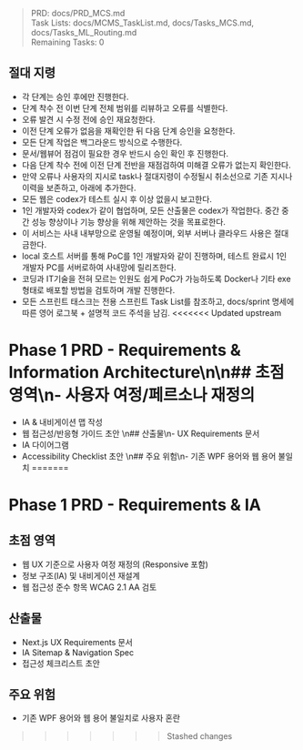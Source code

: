 > PRD: docs/PRD_MCS.md  
> Task Lists: docs/MCMS_TaskList.md, docs/Tasks_MCS.md, docs/Tasks_ML_Routing.md  
> Remaining Tasks: 0

## 절대 지령
- 각 단계는 승인 후에만 진행한다.
- 단계 착수 전 이번 단계 전체 범위를 리뷰하고 오류를 식별한다.
- 오류 발견 시 수정 전에 승인 재요청한다.
- 이전 단계 오류가 없음을 재확인한 뒤 다음 단계 승인을 요청한다.
- 모든 단계 작업은 백그라운드 방식으로 수행한다.
- 문서/웹뷰어 점검이 필요한 경우 반드시 승인 확인 후 진행한다.
- 다음 단계 착수 전에 이전 단계 전반을 재점검하여 미해결 오류가 없는지 확인한다.
- 만약 오류나 사용자의 지시로 task나 절대지령이 수정될시 취소선으로 기존 지시나 이력을 보존하고, 아래에 추가한다.
- 모든 웹은 codex가 테스트 실시 후 이상 없을시 보고한다.
- 1인 개발자와 codex가 같이 협업하며, 모든 산출물은 codex가 작업한다. 중간 중간 성능 향상이나 기능 향상을 위해 제안하는 것을 목표로한다.
- 이 서비스는 사내 내부망으로 운영될 예정이며, 외부 서버나 클라우드 사용은 절대 금한다.
- local 호스트 서버를 통해 PoC를 1인 개발자와 같이 진행하며, 테스트 완료시 1인 개발자 PC를 서버로하여 사내망에 릴리즈한다.
- 코딩과 IT기술을 전혀 모르는 인원도 쉽게 PoC가 가능하도록 Docker나 기타 exe 형태로 배포할 방법을 검토하며 개발 진행한다.
- 모든 스프린트 태스크는 전용 스프린트 Task List를 참조하고, docs/sprint 명세에 따른 영어 로그북 + 설명적 코드 주석을 남김.
<<<<<<< Updated upstream
# Phase 1 PRD - Requirements & Information Architecture\n\n## 초점 영역\n- 사용자 여정/페르소나 재정의
- IA & 내비게이션 맵 작성
- 웹 접근성/반응형 가이드 초안
\n## 산출물\n- UX Requirements 문서
- IA 다이어그램
- Accessibility Checklist 초안
\n## 주요 위험\n- 기존 WPF 용어와 웹 용어 불일치
=======
# Phase 1 PRD - Requirements & IA

## 초점 영역
- 웹 UX 기준으로 사용자 여정 재정의 (Responsive 포함)
- 정보 구조(IA) 및 내비게이션 재설계
- 웹 접근성 준수 항목 WCAG 2.1 AA 검토

## 산출물
- Next.js UX Requirements 문서
- IA Sitemap & Navigation Spec
- 접근성 체크리스트 초안

## 주요 위험
- 기존 WPF 용어와 웹 용어 불일치로 사용자 혼란
>>>>>>> Stashed changes

